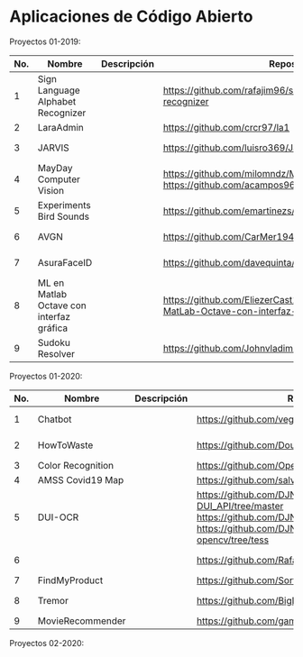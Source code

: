 # Aplicaciones de Código Abierto

Proyectos 01-2019:

|No.| Nombre  | Descripción  | Repositorio  | Licencia  | Autores  |
|---|---|---|---|---|---|
|1| Sign Language Alphabet Recognizer  |   | https://github.com/rafajim96/sign-language-alphabet-recognizer   |   |   |
|2| LaraAdmin |   | https://github.com/crcr97/la1 |   |   |
|3| JARVIS |   | https://github.com/luisro369/JarvisUCA  | MIT  | Luis Romualdo  |
|4| MayDay Computer Vision  |   | https://github.com/milomndz/MaydayComputerVisionWeb https://github.com/acampos96/MayDayComputerVisionApp  |   |   |
|5| Experiments Bird Sounds |   | https://github.com/emartinezs/aiexperiments-bird-sounds |   |   |
|6| AVGN |   | https://github.com/CarMer194/AVGN  |   | Carlos Merino  |
|7| AsuraFaceID  |   | https://github.com/davequinta/AsuraFaceID | MIT | David Quintanilla  |
|8| ML en Matlab Octave con interfaz gráfica  |   | https://github.com/EliezerCast1llo/Machine-Learning-en-MatLab-Octave-con-interfaz-grafica | MIT  | Eliezer Castillo |
|9| Sudoku Resolver |   | https://github.com/Johnvladimir/ProyectoCA_SudokuResolver | | John |

Proyectos 01-2020:


|No.| Nombre  | Descripción  | Repositorio  | Licencia  | Autores  |
|---|---|---|---|---|---|
|1| Chatbot |   | https://github.com/vegadevh/chatbot-dialogflow   | MIT | Diego Vega |
|2| HowToWaste  |   | https://github.com/DouglasHdezT/HowToWaste | MIT | Douglas Hernández  |
|3| Color Recognition |   | https://github.com/OpenMindDevs/color_recognition  | GPL v3 |   |
|4| AMSS Covid19 Map |   | https://github.com/salvadorc94/AMSSCovid19Map.git |   |   |
|5| DUI-OCR |   | https://github.com/DJNGOSolutions/PostgREST-DUI_API/tree/master https://github.com/DJNGOSolutions/DUI-OCR-Panel https://github.com/DJNGOSolutions/simple-ocr-opencv/tree/tess |   | |
|6|   |   | https://github.com/RafaCruzA/VClass |   | Rafael Cruz |
|7| FindMyProduct |   | https://github.com/Sortweste/FindMyProduct | GPL v3 | |
|8| Tremor |   | https://github.com/BigDreamsCoders/Tremor | Apache 2.0 | Nelson Castro |
|9| MovieRecommender |   | https://github.com/gammanc/movierecommender | GPL v3 | |

Proyectos 02-2020:







